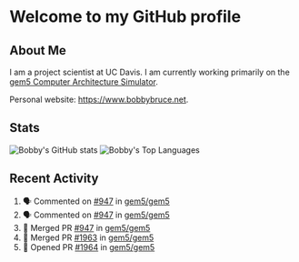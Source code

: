 # Welcome to my GitHub profile

## About Me

I am a project scientist at UC Davis. I am currently working primarily on the [gem5 Computer Architecture Simulator](https://github.com/gem5).

Personal website: <https://www.bobbybruce.net>.

## Stats

![Bobby's GitHub stats](https://github-readme-stats.vercel.app/api?username=bobbyrbruce&show_icons=true&theme=responsive&include_all_commits=true&count_private=true&show=reviews&disable_animations=true)
![Bobby's Top Languages ](https://github-readme-stats.vercel.app/api/top-langs/?username=bobbyrbruce&layout=compact&theme=responsive&count_private=true&langs_count=10&disable_animations=true)

## Recent Activity

<!--START_SECTION:activity-->
1. 🗣 Commented on [#947](https://github.com/gem5/gem5/pull/947#issuecomment-2629310419) in [gem5/gem5](https://github.com/gem5/gem5)
2. 🗣 Commented on [#947](https://github.com/gem5/gem5/pull/947#issuecomment-2629309925) in [gem5/gem5](https://github.com/gem5/gem5)
3. 🎉 Merged PR [#947](https://github.com/gem5/gem5/pull/947) in [gem5/gem5](https://github.com/gem5/gem5)
4. 🎉 Merged PR [#1963](https://github.com/gem5/gem5/pull/1963) in [gem5/gem5](https://github.com/gem5/gem5)
5. 💪 Opened PR [#1964](https://github.com/gem5/gem5/pull/1964) in [gem5/gem5](https://github.com/gem5/gem5)
<!--END_SECTION:activity-->

